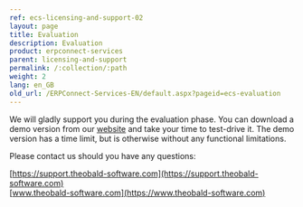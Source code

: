 ```yaml
---
ref: ecs-licensing-and-support-02
layout: page
title: Evaluation
description: Evaluation
product: erpconnect-services
parent: licensing-and-support
permalink: /:collection/:path
weight: 2
lang: en_GB
old_url: /ERPConnect-Services-EN/default.aspx?pageid=ecs-evaluation
---
```


We will gladly support you during the evaluation phase. You can download a demo version from our [website](https://www.theobald-software.com) and take your time to test-drive it. The demo version has a time limit, but is otherwise without any functional limitations.

Please contact us should you have any questions:

[https://support.theobald-software.com](https://support.theobald-software.com)<br>
[www.theobald-software.com](https://www.theobald-software.com)<br>	